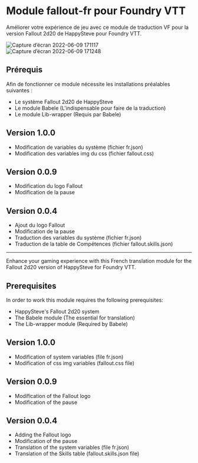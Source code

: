# Module fallout-fr pour Foundry VTT
Améliorer votre expérience de jeu avec ce module de traduction VF pour la version Fallout 2d20 de HappySteve pour Foundry VTT.

![Capture d’écran 2022-06-09 171117](https://user-images.githubusercontent.com/100078854/172952041-a2963d9a-cde7-48bc-bf3f-f1a2293d0d7c.jpg)
![Capture d’écran 2022-06-09 171248](https://user-images.githubusercontent.com/100078854/172952052-176bc5db-99d8-4924-874f-8b1e404c2313.jpg)

## Prérequis

Afin de fonctionner ce module nécessite les installations préalables suivantes :
 * Le système Fallout 2d20 de HappySteve
 * Le module Babele (L'indispensable pour faire de la traduction)
 * Le module Lib-wrapper (Requis par Babele)

## Version 1.0.0

 * Modification de variables du système (fichier fr.json)
 * Modification des variables img du css (fichier fallout.css)

## Version 0.0.9

 * Modification du logo Fallout
 * Modification de la pause
 
## Version 0.0.4

 * Ajout du logo Fallout
 * Modification de la pause
 * Traduction des variables du système (fichier fr.json)
 * Traduction de la table de Compétences (fichier fallout.skills.json) 
 
---------------------------------------------------------------------

Enhance your gaming experience with this French translation module for the Fallout 2d20 version of HappySteve for Foundry VTT.

## Prerequisites

In order to work this module requires the following prerequisites:
 * HappySteve's Fallout 2d20 system
 * The Babele module (The essential for translation)
 * The Lib-wrapper module (Required by Babele)

## Version 1.0.0

 * Modification of system variables (file fr.json)
 * Modification of css img variables (fallout.css file)

## Version 0.0.9

 * Modification of the Fallout logo
 * Modification of the pause

## Version 0.0.4

 * Adding the Fallout logo
 * Modification of the pause
 * Translation of the system variables (file fr.json)
 * Translation of the Skills table (fallout.skills.json file) 
